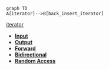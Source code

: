 
```
graph TD
A[iterator]-->B[back_insert_iterator]
```

[iterator](http://www.cplusplus.com/iterator)





<html>
<div class="hierarchy">
<ul>
<li><b><a href="/InputIterator">Input</a></b>
</li>
<li>
<b><a href="/OutputIterator">Output</a></b></li>
<li><b><a href="/ForwardIterator">Forward</a></b></li>
<li><b><a href="/BidirectionalIterator">Bidirectional</a></b></li>
<li><b><a href="/RandomAccessIterator">Random Access</a></b></li>
</ul>
</div>
</html>

